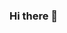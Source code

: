 ### Hi there 👋

<!--
**Alexisimonian/Alexisimonian** is a ✨ _special_ ✨ repository because its `README.md` (this file) appears on your GitHub profile.
As a recently graduated Full-Stack Developer, I want to continue coding and broadening my skills with exciting projects.
I just completed Makers Academy intensive bootcamp which gave me the ability to code apps and websites in numerous languages. I am also very confident in learning any new coding languages quickly.<br><br>

### <u> Languages and librairies:</u>

JavaScript (& NodeJS, JQuery, AJAX, React)<br>
Ruby (& Ruby on Rails)<br>
HTML<br>
CSS<br>
MySQL, PSQL<br>
Boostrap<br>

### <u> Contact </u>

alexis.simonian@outlook.com
